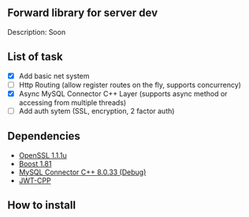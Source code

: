 ## Forward library for server dev 

Description: Soon

## List of task

- [x] Add basic net system
- [ ] Http Routing (allow register routes on the fly, supports concurrency)
- [x] Async MySQL Connector C++ Layer (supports async method or accessing from multiple threads)
- [ ] Add auth sytem (SSL, encryption, 2 factor auth)

## Dependencies

- [OpenSSL 1.1.1u](https://github.com/openssl/openssl/tree/OpenSSL_1_1_1u)
- [Boost 1.81](https://github.com/boostorg/boost/tree/boost-1.81.0)
- [MySQL Connector C++ 8.0.33 (Debug)](https://github.com/mysql/mysql-connector-cpp/tree/8.0)
- [JWT-CPP](https://github.com/Thalhammer/jwt-cpp)
<!-- - SqLite -->

## How to install

